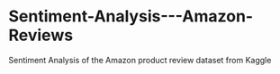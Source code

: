 # Sentiment-Analysis---Amazon-Reviews
Sentiment Analysis of the Amazon product review dataset from Kaggle
